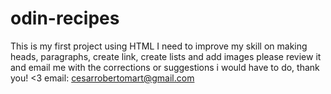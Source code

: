 # odin-recipes
This is my first project using HTML
I need to improve my skill on making heads, paragraphs, create link, create lists and add images
please review it and email me with the corrections or suggestions i would have to do, thank you! <3 
email: cesarrobertomart@gmail.com